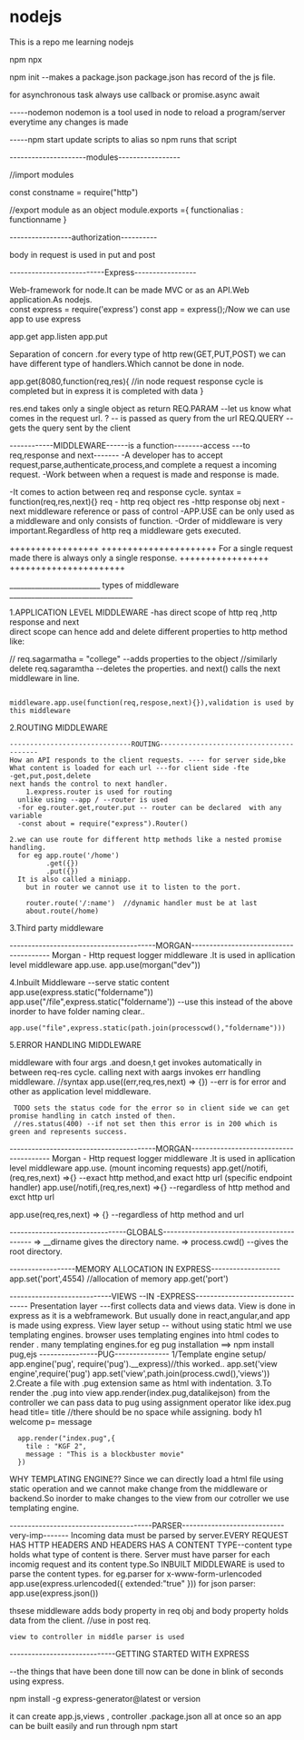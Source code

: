 
# nodejs
This is a repo me learning nodejs 

npm 
npx 


npm init --makes a package.json
package.json has record of the js file.

for asynchronous task always use callback or promise.async await


-----nodemon
nodemon is a tool used in node to reload a program/server everytime any changes is made

-----npm start
update scripts to alias so npm runs that script

---------------------modules-----------------

//import modules

const constname = require("http") 

//export module as an object
module.exports ={
            functionalias : functionname
                }
                
                
-----------------authorization----------


body in request is used in put and post


--------------------------Express-----------------

Web-framework for node.It can be made MVC or as an API.Web application.As nodejs.  
const express = require('express')
const app = express();/Now we can use app to use express

app.get
app.listen
app.put

Separation of concern .for every type of http rew(GET,PUT,POST) we can have different type of handlers.Which cannot be done in node.

app.get(8080,function(req,res){ //in node request response cycle is completed but in express it is completed with data
    }
    
res.end takes only a single object as return
REQ.PARAM --let us know what comes in the request url.
? --  is passed as query from the url
REQ.QUERY --gets the query sent by the client





------------MIDDLEWARE------is a function--------access ---to req,response and next-------
-A developer has to accept request,parse,authenticate,process,and complete a request a incoming request.
-Work between when a request is made and response is made.

-It comes to action between req and response cycle.
syntax = function(req,res,next){}
          req - http req object 
          res -http response obj
          next -next middleware reference or pass of control
-APP.USE can be only used as a middleware and only consists of function.
-Order of middleware is very important.Regardless of http req a middleware gets executed.

+++++++++++++++++                         ++++++++++++++++++++++
For a single request made there is always only a single response. 
+++++++++++++++++                         ++++++++++++++++++++++

_________________________	types of middleware 	__________________________________



1.APPLICATION LEVEL MIDDLEWARE 
 -has direct scope of http req ,http response and next 	
  direct scope can hence add and delete different properties to http method like:
  
  // req.sagarmatha =    "college"   	--adds properties to the object
  //similarly delete req.sagaramtha  	--deletes the properties.
   and next() calls the next middleware in line.
   
  																			   middleware.app.use(function(req,respose,next){}),validation is used by this middleware
  																			   
  																			   

2.ROUTING MIDDLEWARE

	
	------------------------------ROUTING----------------------------------------
	How an API responds to the client requests. ---- for server side,bke
	What content is loaded for each url ---for client side -fte
	-get,put,post,delete
	next hands the control to next handler.
        1.express.router is used for routing
	  unlike using --app / --router is used 
	  -for eg.router.get,router.put -- router can be declared  with any variable
	  -const about = require("express").Router()
	  
	2.we can use route for different http methods like a nested promise handling.
	  for eg app.route('/home')
	         .get({})
	         .put({})
	  It is also called a miniapp.
        but in router we cannot use it to listen to the port.
        
        router.route('/:name')  //dynamic handler must be at last 
        about.route(/home)


3.Third party middleware

  ----------------------------------------MORGAN---------------------------------------
  Morgan - Http request logger middleware .It is used in apllication level middleware app.use.
  app.use(morgan("dev"))
  
4.Inbuilt Middleware
  --serve static content
	app.use(express.static("foldername"))
	app.use("/file",express.static("foldername'))
	--use this instead of the above inorder to have folder naming clear..
	
	app.use("file",express.static(path.join(processcwd(),"foldername")))
	
5.ERROR HANDLING MIDDLEWARE

   middleware with four args .and doesn,t get invokes automatically  in between req-res cycle.
   calling next with aargs invokes err handling middleware.
   //syntax
     app.use((err,req,res,next) => {}) --err is for error and other as application level middleware. 
     
     TODO sets the status code for the error so in client side we can get promise handling in catch insted of then.
     //res.status(400) --if not set then this error is in 200 which is green and represents success.



 

----------------------------------------MORGAN---------------------------------------
Morgan - Http request logger middleware .It is used in apllication level middleware app.use.
(mount incoming requests)
app.get(/notifi,(req,res,next) =>{} --exact http method,and exact http url
(specific endpoint handler)
app.use(/notifi,(req,res,next) =>{} --regardless of http method and exct http url

app.use(req,res,next) => {} --regardless of http method and url


--------------------------------GLOBALS------------------------------------------
=> __dirname gives the directory name.
=> process.cwd() --gives the root directory.

  

------------------MEMORY ALLOCATION IN EXPRESS-------------------
app.set('port',4554) //allocation of memory
app.get('port')


----------------------------VIEWS --IN -EXPRESS--------------------------------
Presentation layer ---first collects data and views data.
View is done in express as it is a webframework. But usually done in react,angular,and app is made using express.
View layer setup --
 without using static html we use templating engines.
 browser uses templating engines into html codes to render .
 many templating engines.for eg pug
 installation  ==> npm install pug,ejs
 ----------------PUG---------------
 1/Template engine setup/
    app.engine('pug', require('pug').__express)//this worked..
    app.set('view engine',require('pug')
    app.set('view',path.join(process.cwd(),'views'))
 2.Create a file with .pug extension
    same as html with indentation.
 3.To render the .pug into view
    app.render(index.pug,datalikejson)
    from the controller we can pass data to pug using assignment operator
      like idex.pug
      head
        title= title  //there should be no space while assigning.
      body 
        h1 welcome
        p= message

      app.render("index.pug",{
        tile : "KGF 2",
        message : "This is a blockbuster movie"
      })

  WHY TEMPLATING ENGINE??
   Since we can directly load a html file using static operation and we cannot make change from the middleware or backend.So inorder to make changes to the view from our cotroller we use templating engine.
 
 ---------------------------------------PARSER----------------------------very-imp-------
  Incoming data must be parsed by server.EVERY REQUEST HAS HTTP HEADERS AND HEADERS HAS A 
  CONTENT TYPE--content type holds what type of content is there.
  Server must have parser for each incomig request and its content type.So INBUILT MIDDLEWARE is used to parse the 
  content types.
  for eg.parser for x-www-form-urlencoded
    app.use(express.urlencoded({
          extended:"true"
          }))
   for json parser:
    app.use(express.json())
    
   thsese middleware adds body property in req obj
    and body property holds data from the client.  //use in post req.
    
    view to controller in middle parser is used
    
    
    
-----------------------------GETTING STARTED WITH EXPRESS    
    
--the things that have been done till now can be done in blink of seconds using express.

npm install -g express-generator@latest or version  

it can create app.js,views , controller .package.json all at  once  so an app can be built easily
    and run through npm start
    
      


